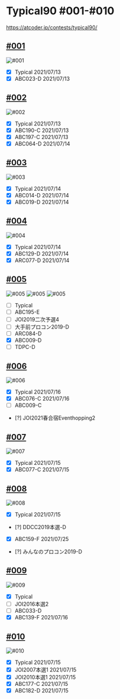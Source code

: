 # Typical90  #001-#010
https://atcoder.jp/contests/typical90/

## [#001](https://atcoder.jp/contests/typical90/tasks/typical90_a)
![#001](https://github.com/E869120/kyopro_educational_90/blob/main/editorial/001.jpg)
- [x] Typical   2021/07/13
- [x] ABC023-D  2021/07/13

## [#002](https://atcoder.jp/contests/typical90/tasks/typical90_b)
![#002](https://github.com/E869120/kyopro_educational_90/blob/main/editorial/002.jpg)
- [x] Typical   2021/07/13
- [x] ABC190-C  2021/07/13
- [x] ABC197-C  2021/07/13
- [x] ABC064-D  2021/07/14

## [#003](https://atcoder.jp/contests/typical90/tasks/typical90_c)
![#003](https://github.com/E869120/kyopro_educational_90/blob/main/editorial/003.jpg)
- [x] Typical   2021/07/14
- [x] ABC014-D  2021/07/14
- [x] ABC019-D  2021/07/14

## [#004](https://atcoder.jp/contests/typical90/tasks/typical90_d)
![#004](https://github.com/E869120/kyopro_educational_90/blob/main/editorial/004.jpg)
- [x] Typical   2021/07/14
- [x] ABC129-D  2021/07/14
- [x] ARC077-D  2021/07/14

## [#005](https://atcoder.jp/contests/typical90/tasks/typical90_e)
![#005](https://github.com/E869120/kyopro_educational_90/blob/main/editorial/005-01.jpg)
![#005](https://github.com/E869120/kyopro_educational_90/blob/main/editorial/005-02.jpg)
![#005](https://github.com/E869120/kyopro_educational_90/blob/main/editorial/005-03.jpg)
- [ ] Typical
- [ ] ABC195-E
- [ ] JOI2019二次予選4
- [ ] 大手前プロコン2019-D
- [ ] ARC084-D
- [x] ABC009-D
- [ ] TDPC-D

## [#006](https://atcoder.jp/contests/typical90/tasks/typical90_f)
![#006](https://github.com/E869120/kyopro_educational_90/blob/main/editorial/006.jpg)
- [x] Typical   2021/07/16
- [x] ABC076-C  2021/07/16
- [ ] ABC009-C
- [?] JOI2021春合宿Eventhopping2

## [#007](https://atcoder.jp/contests/typical90/tasks/typical90_g)
![#007](https://github.com/E869120/kyopro_educational_90/blob/main/editorial/007.jpg)
- [x] Typical   2021/07/15
- [x] ABC077-C  2021/07/15

## [#008](https://atcoder.jp/contests/typical90/tasks/typical90_h)
![#008](https://github.com/E869120/kyopro_educational_90/blob/main/editorial/008.jpg)
- [x] Typical   2021/07/15
- [?] DDCC2019本選-D
- [x] ABC159-F  2021/07/25
- [?] みんなのプロコン2019-D

## [#009](https://atcoder.jp/contests/typical90/tasks/typical90_i)
![#009](https://github.com/E869120/kyopro_educational_90/blob/main/editorial/009.jpg)
- [x] Typical
- [ ] JOI2016本選2
- [ ] ABC033-D
- [x] ABC139-F  2021/07/16

## [#010](https://atcoder.jp/contests/typical90/tasks/typical90_j)
![#010](https://github.com/E869120/kyopro_educational_90/blob/main/editorial/010.jpg)
- [x] Typical   2021/07/15
- [x] JOI2007本選1  2021/07/15
- [x] JOI2010本選1  2021/07/15
- [x] ABC177-C  2021/07/15
- [x] ABC182-D  2021/07/15
